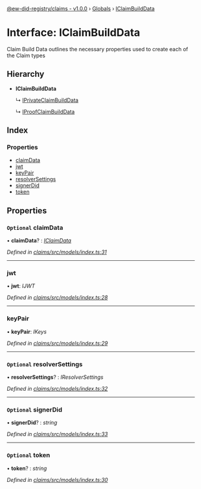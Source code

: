 [@ew-did-registry/claims - v1.0.0](../README.md) › [Globals](../globals.md) › [IClaimBuildData](iclaimbuilddata.md)

# Interface: IClaimBuildData

Claim Build Data outlines the necessary properties used to create
each of the Claim types

## Hierarchy

* **IClaimBuildData**

  ↳ [IPrivateClaimBuildData](iprivateclaimbuilddata.md)

  ↳ [IProofClaimBuildData](iproofclaimbuilddata.md)

## Index

### Properties

* [claimData](iclaimbuilddata.md#optional-claimdata)
* [jwt](iclaimbuilddata.md#jwt)
* [keyPair](iclaimbuilddata.md#keypair)
* [resolverSettings](iclaimbuilddata.md#optional-resolversettings)
* [signerDid](iclaimbuilddata.md#optional-signerdid)
* [token](iclaimbuilddata.md#optional-token)

## Properties

### `Optional` claimData

• **claimData**? : *[IClaimData](iclaimdata.md)*

*Defined in [claims/src/models/index.ts:31](https://github.com/energywebfoundation/ew-did-registry/blob/77ae9c7/packages/claims/src/models/index.ts#L31)*

___

###  jwt

• **jwt**: *IJWT*

*Defined in [claims/src/models/index.ts:28](https://github.com/energywebfoundation/ew-did-registry/blob/77ae9c7/packages/claims/src/models/index.ts#L28)*

___

###  keyPair

• **keyPair**: *IKeys*

*Defined in [claims/src/models/index.ts:29](https://github.com/energywebfoundation/ew-did-registry/blob/77ae9c7/packages/claims/src/models/index.ts#L29)*

___

### `Optional` resolverSettings

• **resolverSettings**? : *IResolverSettings*

*Defined in [claims/src/models/index.ts:32](https://github.com/energywebfoundation/ew-did-registry/blob/77ae9c7/packages/claims/src/models/index.ts#L32)*

___

### `Optional` signerDid

• **signerDid**? : *string*

*Defined in [claims/src/models/index.ts:33](https://github.com/energywebfoundation/ew-did-registry/blob/77ae9c7/packages/claims/src/models/index.ts#L33)*

___

### `Optional` token

• **token**? : *string*

*Defined in [claims/src/models/index.ts:30](https://github.com/energywebfoundation/ew-did-registry/blob/77ae9c7/packages/claims/src/models/index.ts#L30)*
